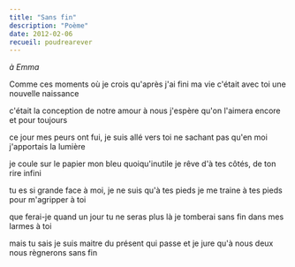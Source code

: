 ```yaml
---
title: "Sans fin"
description: "Poème"
date: 2012-02-06
recueil: poudrearever
---
```


*à Emma*

Comme ces moments où je crois qu'après j'ai fini ma vie
c'était avec toi une nouvelle naissance

c'était la conception de notre amour à nous
j'espère qu'on l'aimera encore et pour toujours

ce jour mes peurs ont fui, je suis allé vers toi
ne sachant pas qu'en moi j'apportais la lumière

je coule sur le papier mon bleu quoiqu'inutile
je rêve d'à tes côtés, de ton rire infini

tu es si grande face à moi, je ne suis qu'à tes pieds
je me traine à tes pieds pour m'agripper à toi

que ferai-je quand un jour tu ne seras plus là
je tomberai sans fin dans mes larmes à toi

mais tu sais je suis maitre du présent qui passe
et je jure qu'à nous deux nous règnerons sans fin
